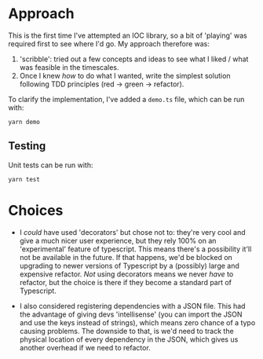 # Approach
This is the first time I've attempted an IOC library, so a bit of 'playing' was required first to see where I'd go. My approach therefore was:

1. 'scribble': tried out a few concepts and ideas to see what I liked / what was feasible in the timescales.
2. Once I knew _how_ to do what I wanted, write the simplest solution following TDD principles (red -> green -> refactor).

To clarify the implementation, I've added a `demo.ts` file, which can be run with:
```
yarn demo
```

##  Testing
Unit tests can be run with:
```
yarn test
```

# Choices
- I _could_ have used 'decorators' but chose not to: they're very cool and give a much nicer user experience, but they rely 100% on an 'experimental' feature of typescript. This means there's a possibility it'll not be available in the future. If that happens, we'd be blocked on upgrading to newer versions of Typescript by a (possibly) large and expensive refactor. _Not_ using decorators means we never _have_ to refactor, but the choice is there if they become a standard part of Typescript.

- I also considered registering dependencies with a JSON file. This had the advantage of giving devs 'intellisense' (you can import the JSON and use the keys instead of strings), which means zero chance of a typo causing problems. The downside to that, is we'd need to track the physical location of every dependency in the JSON, which gives us another overhead if we need to refactor.
